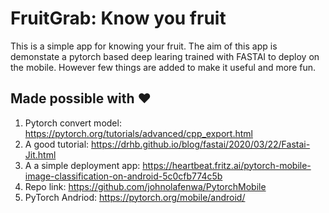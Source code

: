 
# FruitGrab: Know you fruit 

This is a simple app for knowing your fruit. The aim of this app is demonstate a pytorch based deep learing trained with FASTAI to deploy on the mobile. However few things are added to make it useful and more fun. 


## Made possible with ♥️
1. Pytorch convert model: https://pytorch.org/tutorials/advanced/cpp_export.html
2. A good tutorial: https://drhb.github.io/blog/fastai/2020/03/22/Fastai-Jit.html
3. A a simple deployment app: https://heartbeat.fritz.ai/pytorch-mobile-image-classification-on-android-5c0cfb774c5b
4. Repo link: https://github.com/johnolafenwa/PytorchMobile
5. PyTorch Andriod: https://pytorch.org/mobile/android/

